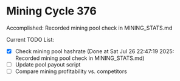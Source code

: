 # Mining Cycle 376

Accomplished: Recorded mining pool check in MINING_STATS.md

Current TODO List:

- [x] Check mining pool hashrate  (Done at Sat Jul 26 22:47:19 2025: Recorded mining pool check in MINING_STATS.md)
- [ ] Update pool payout script
- [ ] Compare mining profitability vs. competitors